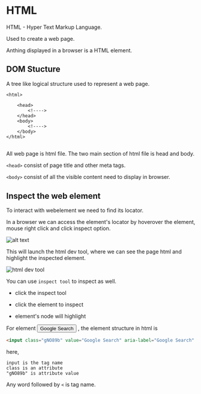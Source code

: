 # HTML

HTML - Hyper Text Markup Language.

Used to create a web page.

Anthing displayed in a browser is a HTML element.

## DOM Stucture

A tree like logical structure used to represent a web page.

    <html>

        <head>
            <!---->
        </head>
        <body>
            <!---->
        </body>
    </html>

##

All web page is html file.
The two main section of html file is head and body.

`<head>` consist of page title and other meta tags.

`<body>` consist of all the visible content need to display in browser.

## Inspect the web element

To interact with webelement we need to find its locator.

In a browser we can access the element's locator by hoverover the element, mouse right click and click inspect option.

![alt text](inspect.png)

This will launch the html dev tool, where we can see the page html and highlight the inspected element.

![html dev tool](../.images/devtool.png)

You can use `inspect tool` to inspect as well.

* click the inspect tool

* click the element to inspect

* element's node will highlight

For element <input class="gNO89b" value="Google Search" aria-label="Google Search" name="btnK" role="button" tabindex="0" type="submit" data-ved="0ahUKEwiGsKD7ubqEAxWN4TgGHYC-A_AQ4dUDCBE"> , the element structure in html is

```html
<input class="gNO89b" value="Google Search" aria-label="Google Search" name="btnK" role="button" tabindex="0" type="submit" data-ved="0ahUKEwiGsKD7ubqEAxWN4TgGHYC-A_AQ4dUDCBE">
```

here,

    input is the tag name
    class is an attribute
    "gNO89b" is attribute value

Any word followed by `<` is tag name.
